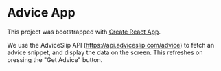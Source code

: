 # Advice App

This project was bootstrapped with [Create React App](https://github.com/facebook/create-react-app).

We use the AdviceSlip API (https://api.adviceslip.com/advice) to fetch an advice snippet, and display the data on the screen. This refreshes on pressing the "Get Advice" button.